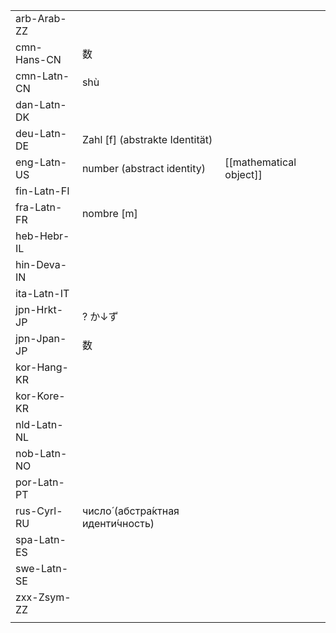 | | | |
|-|-|-|
| arb-Arab-ZZ |  |  |
| cmn-Hans-CN | 数 |  |
| cmn-Latn-CN | shù |  |
| dan-Latn-DK |  |  |
| deu-Latn-DE | Zahl [f] (abstrakte Identität) |  |
| eng-Latn-US | number (abstract identity) | [[mathematical object]] |
| fin-Latn-FI |  |  |
| fra-Latn-FR | nombre [m] |  |
| heb-Hebr-IL |  |  |
| hin-Deva-IN |  |  |
| ita-Latn-IT |  |  |
| jpn-Hrkt-JP | ? か↓ず |  |
| jpn-Jpan-JP | 数 |  |
| kor-Hang-KR |  |  |
| kor-Kore-KR |  |  |
| nld-Latn-NL |  |  |
| nob-Latn-NO |  |  |
| por-Latn-PT |  |  |
| rus-Cyrl-RU | число́ (абстра́ктная иденти́чность) |  |
| spa-Latn-ES |  |  |
| swe-Latn-SE |  |  |
| zxx-Zsym-ZZ |  |  |
|  |  |  |
